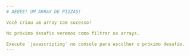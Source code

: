 ```yaml
---
# AEEEE! UM ARRAY DE PIZZAS!

Você criou um array com sucesso!

No próximo desafio veremos como filtrar os arrays.

Execute `javascripting` no console para escolher o próximo desafio.
---
```

